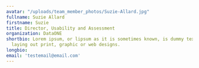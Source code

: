 ```yaml
---
avatar: "/uploads/team_member_photos/Suzie-Allard.jpg"
fullname: Suzie Allard
firstname: Suzie
title: Director, Usability and Assessment
organization: DataONE
shortbio: Lorem ipsum, or lipsum as it is sometimes known, is dummy text used in
  laying out print, graphic or web designs.
longbio:
email: 'testemail@email.com'
---
```

